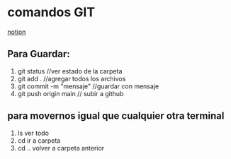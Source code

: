 
# comandos GIT
[notion](https://www.notion.so/GIT-Ing-Anthony-Ccayo-186dce02e5808042bac9e9c1e861fd6d?pvs=4)
## Para Guardar:
1. git status //ver estado de la carpeta
2. git add . //agregar todos los archivos
3. git commit -m "mensaje" //guardar con mensaje
4. git push origin main // subir a github

## para movernos igual que cualquier otra terminal
1. ls ver todo 
2. cd ir a carpeta
3. cd .. volver a carpeta anterior